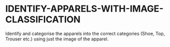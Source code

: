 # IDENTIFY-APPARELS-WITH-IMAGE-CLASSIFICATION
Identify and categorise the apparels into the correct categories (Shoe, Top, Trouser etc.) using just the image of the apparel.
